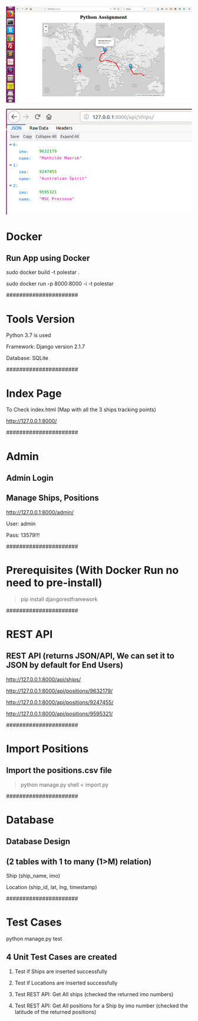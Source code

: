 ![Alt text](/PoleStar.png?raw=true "Pole Star Map")

![Alt text](/PoleStar-1.png?raw=true "Pole Star REST API")

# Docker
## Run App using Docker
sudo docker build -t polestar .

sudo docker run -p 8000:8000 -i -t polestar

######################
# Tools Version
Python 3.7 is used

Framework: Django version 2.1.7

Database: SQLite

######################
# Index Page
To Check index.html (Map with all the 3 ships tracking points)

http://127.0.0.1:8000/

######################
# Admin
## Admin Login
## Manage Ships, Positions
http://127.0.0.1:8000/admin/

User: admin

Pass: 13579!!!

######################
# Prerequisites (With Docker Run no need to pre-install)
> pip install djangorestframework

######################
# REST API
## REST API (returns JSON/API, We can set it to JSON by default for End Users)
http://127.0.0.1:8000/api/ships/

http://127.0.0.1:8000/api/positions/9632179/

http://127.0.0.1:8000/api/positions/9247455/

http://127.0.0.1:8000/api/positions/9595321/

######################
# Import Positions
## Import the positions.csv file
> python manage.py shell < import.py

######################
# Database
## Database Design
## (2 tables with 1 to many (1>M) relation)
Ship (ship_name, imo)

Location (ship_id, lat, lng, timestamp)

######################
# Test Cases
python manage.py test

## 4 Unit Test Cases are created
1. Test if Ships are inserted successfully

2. Test if Locations are inserted successfully

3. Test REST API: Get All ships (checked the returned imo numbers)

4. Test REST API: Get All positions for a Ship by imo number (checked the latitude of the returned positions)
